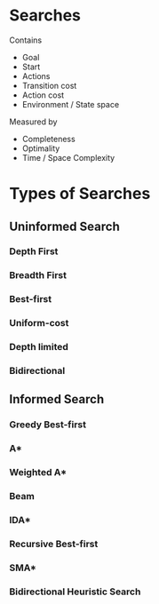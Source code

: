 # Searches

Contains
- Goal
- Start
- Actions
- Transition cost
- Action cost
- Environment / State space

Measured by
- Completeness
- Optimality
- Time / Space Complexity

# Types of Searches

## Uninformed Search

### Depth First

### Breadth First

### Best-first

### Uniform-cost

### Depth limited

### Bidirectional

## Informed Search

### Greedy Best-first

### A\*

### Weighted A\*

### Beam

### IDA\*

### Recursive Best-first

### SMA\*

### Bidirectional Heuristic Search